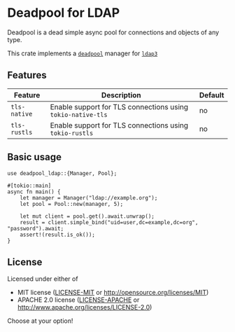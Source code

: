 # Deadpool for LDAP

Deadpool is a dead simple async pool for connections and objects
of any type.

This crate implements a [`deadpool`](https://crates.io/crates/deadpool)
manager for [`ldap3`](https://crates.io/crates/ldap3)

## Features

| Feature      | Description                                                 | Default |
| -------------| ----------------------------------------------------------- | ------- |
| `tls-native` | Enable support for TLS connections using `tokio-native-tls` | no      |
| `tls-rustls` | Enable support for TLS connections using `tokio-rustls`     | no      |

## Basic usage

```rust,ignore
use deadpool_ldap::{Manager, Pool};

#[tokio::main]
async fn main() {
    let manager = Manager("ldap://example.org");
    let pool = Pool::new(manager, 5);
        
    let mut client = pool.get().await.unwrap();
    result = client.simple_bind("uid=user,dc=example,dc=org", "password").await;
    assert!(result.is_ok());
}
```

## License

Licensed under either of

* MIT license ([LICENSE-MIT](LICENSE-MIT) or http://opensource.org/licenses/MIT)
* APACHE 2.0 license ([LICENSE-APACHE](LICENSE-APACHE) or http://www.apache.org/licenses/LICENSE-2.0)

Choose at your option!

